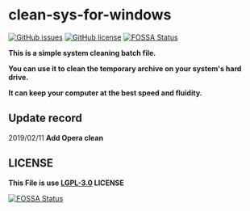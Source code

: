 # clean-sys-for-windows

[![GitHub issues](https://img.shields.io/github/issues/YiJhu/clean-sys-for-windows.svg)](https://github.com/YiJhu/clean-sys-for-windows/issues) [![GitHub license](https://img.shields.io/github/license/YiJhu/clean-sys-for-windows.svg)](https://github.com/YiJhu/clean-sys-for-windows/blob/master/LICENSE)[![FOSSA Status](https://app.fossa.com/api/projects/git%2Bgithub.com%2FYiJhu%2Fclean-sys-for-windows.svg?type=shield)](https://app.fossa.com/projects/git%2Bgithub.com%2FYiJhu%2Fclean-sys-for-windows?ref=badge_shield)


**This is a simple system cleaning batch file.**

**You can use it to clean the temporary archive on your system's hard drive.**

**It can keep your computer at the best speed and fluidity.**

## Update record

2019/02/11 **Add Opera clean**

## LICENSE

**This File is use [LGPL-3.0](https://github.com/YiJhu/clean-sys-for-windows/blob/master/LICENSE) LICENSE**


[![FOSSA Status](https://app.fossa.com/api/projects/git%2Bgithub.com%2FYiJhu%2Fclean-sys-for-windows.svg?type=large)](https://app.fossa.com/projects/git%2Bgithub.com%2FYiJhu%2Fclean-sys-for-windows?ref=badge_large)
